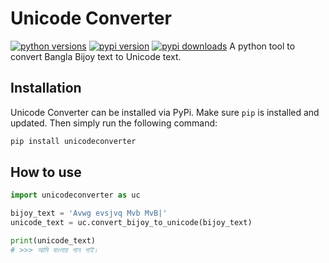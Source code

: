 # Unicode Converter

[![python versions](https://img.shields.io/pypi/pyversions/unicodeconverter)](https://img.shields.io/pypi/pyversions/unicodeconverter) [![pypi version](https://img.shields.io/pypi/v/unicodeconverter)](https://img.shields.io/pypi/v/unicodeconverter) [![pypi downloads](https://pepy.tech/badge/unicodeconverter)](https://pepy.tech/project/unicodeconverter)
A python tool to convert Bangla Bijoy text to Unicode text.

## Installation

Unicode Converter can be installed via PyPi. Make sure `pip` is installed and updated. Then simply run the following command:

```bash
pip install unicodeconverter
```

## How to use

```python
import unicodeconverter as uc

bijoy_text = 'Avwg evsjvq Mvb MvB|'
unicode_text = uc.convert_bijoy_to_unicode(bijoy_text)

print(unicode_text)
# >>> আমি বাংলায় গান গাই।
```
